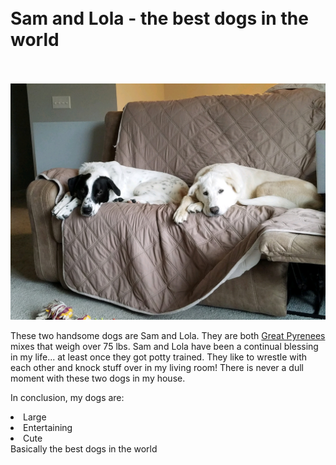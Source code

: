 <!DOCTYPE html>
<html lang="en">

<head>
	<meta charset="UTF-8">
	<title>Sam and Lola</title>
	<link href="styles.css" rel="stylesheet">
</head
<body>
<br>
<br>
<h1>Sam and Lola - the best dogs in the world</h1>
<br>
<br>
	<section>
		<img src="dogs.jpg" alt="My dogs, Sam and Lola">
		<br>
		<p>
		These two handsome dogs are Sam and Lola. They are both <a href="great_pyrenees.html">Great Pyrenees</a> mixes that weigh over 75 lbs. Sam and Lola have been a continual blessing in my life... at least once they got potty trained. They like to wrestle with each other and knock stuff over in my living room! There is never a dull moment with these two dogs in my house.
		</p>
		<p>
		In conclusion, my dogs are:
		<li>Large</li>
		<li>Entertaining</li>
		<li>Cute</li>
		Basically the best dogs in the world
		</p>
	</section>
</body>
</html>
